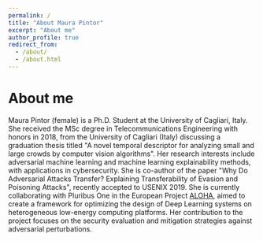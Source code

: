 ```yaml
---
permalink: /
title: "About Maura Pintor"
excerpt: "About me"
author_profile: true
redirect_from: 
  - /about/
  - /about.html
---
```


About me
======

Maura Pintor (female) is a Ph.D. Student at the University of Cagliari, Italy. 
She received the MSc degree in Telecommunications Engineering with honors in 
2018, from the University of Cagliari (Italy) discussing a graduation thesis 
titled \"A novel temporal descriptor for analyzing small and large crowds 
by computer vision algorithms\". Her research interests include adversarial 
machine learning and machine learning explainability methods, with 
applications in cybersecurity. She is co-author of the paper \"Why 
Do Adversarial Attacks Transfer? Explaining Transferability of Evasion 
and Poisoning Attacks\", recently accepted to USENIX 2019. She is 
currently collaborating with Pluribus One in the European Project 
[ALOHA](https://www.aloha-h2020.eu/), aimed to create a framework 
 for optimizing the design of Deep Learning systems on heterogeneous 
 low-energy computing platforms. Her contribution to the project 
 focuses on the security evaluation and mitigation strategies 
 against adversarial perturbations.